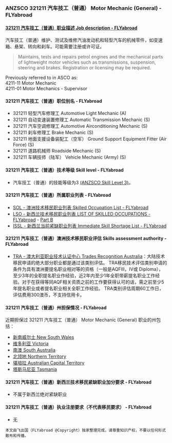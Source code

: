 ### ANZSCO 321211 汽车技工（普通） Motor Mechanic (General) - FLYabroad ###

####  [321211 汽车技工（普通）职业描述 Job description - FLYabroad](http://www.flyabroadvisa.com/anzsco/3212.html#321211)

 汽车技工（普通）维护、测试及维修汽油发动机和轻型汽车的机械零件，如变速箱、悬架、转向和刹车。可能需要注册或许可证。

> Maintains, tests and repairs petrol engines and the mechanical parts of lightweight motor vehicles such as transmissions, suspension, steering and brakes. Registration or licensing may be required.

Previously referred to in ASCO as:   
4211-11 Motor Mechanic   
4211-01 Motor Mechanics - Supervisor

#### 321211 汽车技工（普通）职位别名 - FLYabroad
 
- 321211 轻型汽车修理工 Automotive Light Mechanic (A)
- 321211 自动变速装置修理工 Automatic Transmission Mechanic (S)
- 321211 汽车空调修理工 Automotive Airconditioning Mechanic (S)
- 321211 刹车修理工 Brake Mechanic (S)
- 321211 地面支援设备装配工（空军） Ground Support Equipment Fitter (Air Force) (S)
- 321211 道路机械师 Roadside Mechanic (S)
- 321211 车辆技师（陆军） Vehicle Mechanic (Army) (S)

#### 321211 汽车技工（普通）技术等级 Skill level - FLYabroad

- 汽车技工（普通）的技能等级为3 [(ANZSCO Skill Level 3)](http://www.flyabroadvisa.com/anzsco/)。

#### 321211 汽车技工（普通）所属职业列表 - FLYabroad

- [SOL - 澳洲技术移民职业列表 Skilled Occupation List - FLYabroad](http://www.flyabroadvisa.com/sol/)
- [LSO - 新西兰技术移民职业列表 LIST OF SKILLED OCCUPATIONS - FLYabroad](http://nz.flyabroadvisa.com/lso/) - [Part B](partb)
- [ISSL - 新西兰当前紧缺职业列表 Immediate Skill Shortage List - FLYabroad](http://nz.flyabroadvisa.com/work-residence/issl.html)

#### 321211 汽车技工（普通）澳洲技术移民职业评估 Skills assessment authority - FLYabroad

- [TRA - 澳大利亚职业技术认证中心 Trades Recognition Australia](http://www.flyabroadvisa.com/ass/tra.html)：大陆技术移民申请的绝大部分职业都是通过该类别评估。
TRA移民技术评估类别申请的条件为具有澳洲要提名职业相对等的资格（一般是AQFIII，IV或 Diploma），至少3年的全职提名职业作经验，近2年内至少1年全职带薪提名职业工作经验。对于在获得等同AQF相关资质之前的工作要获得认可的话，需之前至少5年提名职业或者提名职业相关全职工作经验。
TRA类别评估周期60工作日，评估费用300澳币，不支持信用卡。

#### 321211 汽车技工（普通）州担保情况 - FLYabroad

近期担保过 321211 汽车技工（普通） Motor Mechanic (General) 职业的州包括：

- [新南威尔士 New South Wales](http://www.flyabroadvisa.com/zdb/nsw.html)
- [维多利亚 Victoria](http://www.flyabroadvisa.com/zdb/vic.html)
- [南澳 South Australia](http://www.flyabroadvisa.com/zdb/sa.html)
- [北领地 Northern Territory](http://www.flyabroadvisa.com/zdb/nt.html)
- [堪培拉 Australian Capital Territory](http://www.flyabroadvisa.com/zdb/act.html)
- [塔斯马尼亚 Tasmania](http://www.flyabroadvisa.com/zdb/tas.html)

#### 321211 汽车技工（普通）新西兰技术移民紧缺职业加分要求 - FLYabroad

- 不属于新西兰绝对紧缺职业  

#### 321211 汽车技工（普通）执业注册要求（不代表移民要求） - FLYabroad

- 无

`本文由飞出国（FLYabroad @Copyright）独家整理完成，请尊重知识产权，不要以任何形式散布和传播。`